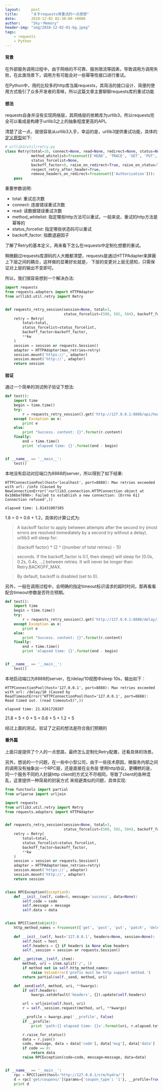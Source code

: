 ```yaml
---
layout:     post
title:      "关于requests库重试的一点感想"
date:       2018-12-02 02:30:00 +0800
author:     "Sky丶Memory"
header-img: "img/2018-12-02-01-bg.jpeg"
tags:
    - requests
    - Python
---
```


#### 背景

在外部服务调用过程中，由于网络的不可靠、服务限流等因素，导致调用方调用失败，在此类场景下，调用方有可能会对一些幂等性接口进行重试。

在Python中，用的比较多的http库当属requests，其简洁的接口设计、简便的使用方式吸引了众多开发者的青睐，所以这篇文章主要聊聊requests库的重试功能

#### 想法

requests自身并没有实现网络层，其网络层的依赖库为urllib3，所以requests完全可以看成是构建于urllib3之上的抽象程度更高的API。

清楚了这一点，就很容易从urllib3入手，幸运的是，urllib3提供重试功能，具体的[定义原型](https://urllib3.readthedocs.io/en/latest/reference/urllib3.util.html#module-urllib3.util.retry)如下:

```python
# urllib3/util/retry.py
class Retry(total=10, connect=None, read=None, redirect=None, status=None,
            method_whitelist=frozenset(['HEAD', 'TRACE', 'GET', 'PUT', 'OPTIONS', 'DELETE']), 
            status_forcelist=None,
            backoff_factor=0, raise_on_redirect=True, raise_on_status=True, history=None,
            respect_retry_after_header=True,
            remove_headers_on_redirect=frozenset(['Authorization'])):
    pass
```

重要参数说明:

- total: 重试总次数
- connect: 连接错误重试次数
- read: 读数据错误重试次数
- method_whitelist: 指定哪些http方法可以重试，一般来说，重试的http方法是幂等的
- status_forcelist: 指定哪些状态码可以重试
- backoff_factor: 指数退避因子

了解了Retry的基本定义，再来看下怎么在requests中定制化想要的重试。

稍微翻过requests库源码的人大概都清楚，requests是通过HTTPAdapter来屏蔽上下层之间的耦合，这样做的显著好处就是，
下层的变更对上层无感知，只需保证对上层的输出不变即可。

所以，我们很容易想到一个解决办法:
```python
import requests
from requests.adapters import HTTPAdapter
from urllib3.util.retry import Retry


def requests_retry_session(session=None, total=3,
                           status_forcelist=(500, 502, 504), backoff_factor=0.3, **kw):
    retry = Retry(
        total=total,
        status_forcelist=status_forcelist,
        backoff_factor=backoff_factor,
        **kw
    )
    session = session or requests.Session()
    adapter = HTTPAdapter(max_retries=retry)
    session.mount('https://', adapter)
    session.mount('http://', adapter)
    return session
```

#### 验证

通过一个简单的测试例子验证下想法:
```python
def test():
    import time
    begin = time.time()
    try:
        r = requests_retry_session().get('http://127.0.0.1:8888/api/health')
    except Exception as e:
        print e
    else:
        print "Success. content: {}".format(r.content)
    finally:
        end = time.time()
        print 'elapsed time: {}'.format(end - begin)


if __name__ == '__main__':
    test()
```
本地没有启动对应端口为8888的server，所以得到了如下结果:
```shell
HTTPConnectionPool(host='localhost', port=8888): Max retries exceeded with url: /info (Caused by NewConnectionError('<urllib3.connection.HTTPConnection object at 0x106be7890>: Failed to establish a new connection: [Errno 61] Connection refused',))

elapsed time: 1.81431007385
```

1.8 = 0 + 0.6 + 1.2，具体的计算公式为:

> A backoff factor to apply between attempts after the second try (most errors are resolved immediately by a second try without a delay). urllib3 will sleep for:

> {backoff factor} * (2 ^ ({number of total retries} - 1))

> seconds. If the backoff_factor is 0.1, then sleep() will sleep for [0.0s, 0.2s, 0.4s, …] between retries. It will never be longer than Retry.BACKOFF_MAX.

> By default, backoff is disabled (set to 0).

另外，一般在调用过程中，会明确的指定timeout标识请求的超时时间，那再看看配合timeout参数是否符合预期。
```python
def test():
    import time
    begin = time.time()
    try:
        r = requests_retry_session().get('http://127.0.0.1:8888/delay/10', timeout=5)
    except Exception as e:
        print e
    else:
        print "Success. content: {}".format(r.content)
    finally:
        end = time.time()
        print 'elapsed time: {}'.format(end - begin)


if __name__ == '__main__':
    test()
```
本地启动端口为8888的server，在/delay/10视图中sleep 10s，输出如下：
```shell
HTTPConnectionPool(host='127.0.0.1', port=8888): Max retries exceeded with url: /delay/10 (Caused by ReadTimeoutError("HTTPConnectionPool(host='127.0.0.1', port=8888): Read timed out. (read timeout=5)",))

elapsed time: 21.8261728287
```

21.8 = 5 + 0 + 5 + 0.6 + 5 + 1.2 + 5

经过上面的测试，验证了之前的想法是符合我们预期的

#### 番外篇

上面只是提供了个人的一点思路，最终怎么定制化Retry配置，还看具体的场景。

另外，想说的一个问题，在一些中小型公司，由于一些技术原因，微服务内部之间的调用没有抽象出一个RPC层，还是直接在业务层
使用http协议，更糟糕的是，同一个服务不同的人封装http client的方式又不尽相同，导致了client的各种混乱，这里提供一种简易的封装方式
来规避类似的问题，具体实现:

```python
from functools import partial
from urlparse import urljoin

import requests
from urllib3.util.retry import Retry
from requests.adapters import HTTPAdapter


def requests_retry_session(session=None, total=3,
                           status_forcelist=(500, 502, 504), backoff_factor=0.3, **kw):
    retry = Retry(
        total=total,
        status_forcelist=status_forcelist,
        backoff_factor=backoff_factor,
        **kw
    )
    session = session or requests.Session()
    adapter = HTTPAdapter(max_retries=retry)
    session.mount('https://', adapter)
    session.mount('http://', adapter)
    return session


class RPCException(Exception):
    def __init__(self, code=0, message='success', data=None):
        self.code = code
        self.message = message
        self.data = data


class RPCClient(object):
    http_method_names = frozenset(['get', 'post', 'put', 'patch', 'delete', 'head', 'options', 'trace'])
    
    def __init__(self, host='127.0.0.1', headers=None, session=None):
        self.host = host
        self.headers = {} if headers is None else headers
        self._session = session or requests.Session()

    def __getitem__(self, item):
        method, uri = item.split('/', 1)
        if method not in self.http_method_names:
            raise ValueError('prefix must be http support method.')
        return partial(self._send, method, uri)

    def _send(self, method, uri, **kwargs):
        if self.headers:
            kwargs.setdefault('headers', {}).update(self.headers)

        url = urljoin(self.host, uri)
        r = self._session.request(method, url, **kwargs)

        __profile = kwargs.pop('__profile', False)
        if __profile:
            print 'path:{} elapsed time: {}s'.format(uri, r.elapsed.total_seconds())

        r.raise_for_status()
        data = r.json()
        code, message, data = data['code'], data['msg'], data['data']
        if code == 0:
            return data
        raise RPCException(code=code, message=message, data=data)


if __name__ == '__main__':
    rpc = RPCClient(host='http://127.0.0.1/crm/hydra/')
    d = rpc['get/coupons/'](params={'coupon_type': '1'}, __profile=True)
    print d

```

